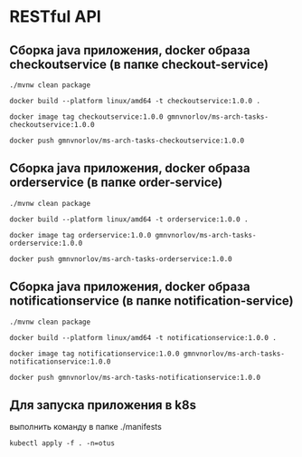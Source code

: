 # RESTful API

## Сборка java приложения, docker образа checkoutservice (в папке checkout-service)

```
./mvnw clean package

docker build --platform linux/amd64 -t checkoutservice:1.0.0 .

docker image tag checkoutservice:1.0.0 gmnvnorlov/ms-arch-tasks-checkoutservice:1.0.0

docker push gmnvnorlov/ms-arch-tasks-checkoutservice:1.0.0
```

## Сборка java приложения, docker образа orderservice (в папке order-service)

```
./mvnw clean package

docker build --platform linux/amd64 -t orderservice:1.0.0 .

docker image tag orderservice:1.0.0 gmnvnorlov/ms-arch-tasks-orderservice:1.0.0

docker push gmnvnorlov/ms-arch-tasks-orderservice:1.0.0
```

## Сборка java приложения, docker образа notificationservice (в папке notification-service)

```
./mvnw clean package

docker build --platform linux/amd64 -t notificationservice:1.0.0 .

docker image tag notificationservice:1.0.0 gmnvnorlov/ms-arch-tasks-notificationservice:1.0.0

docker push gmnvnorlov/ms-arch-tasks-notificationservice:1.0.0
```

## Для запуска приложения в k8s
выполнить команду в папке ./manifests
```
kubectl apply -f . -n=otus
```
